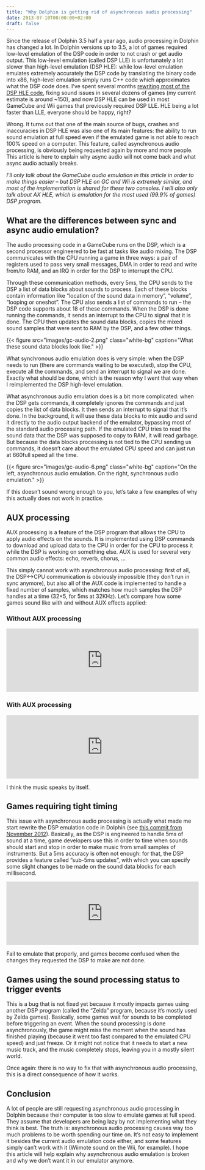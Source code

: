 ```yaml
---
title: "Why Dolphin is getting rid of asynchronous audio processing"
date: 2013-07-10T00:00:00+02:00
draft: false
---
```


Since the release of Dolphin 3.5 half a year ago, audio processing in Dolphin
has changed a lot. In Dolphin versions up to 3.5, a lot of games required
low-level emulation of the DSP code in order to not crash or get audio output.
This low-level emulation (called DSP LLE) is unfortunately a lot slower than
high-level emulation (DSP HLE): while low-level emulation emulates extremely
accurately the DSP code by translating the binary code into x86, high-level
emulation simply runs C++ code which approximates what the DSP code does. I’ve
spent several months [rewriting most of the DSP HLE code](http://blog.lse.epita.fr/articles/38-emulating-the-gamecube-audio-processing-in-dolphin.html),
fixing sound issues in several dozens of games (my current estimate is around
~150), and now DSP HLE can be used in most GameCube and Wii games that
previously required DSP LLE.  HLE being a lot faster than LLE, everyone should
be happy, right?

Wrong. It turns out that one of the main source of bugs, crashes and
inaccuracies in DSP HLE was also one of its main features: the ability to run
sound emulation at full speed even if the emulated game is not able to reach
100% speed on a computer. This feature, called asynchronous audio processing,
is obviously being requested again by more and more people. This article is
here to explain why async audio will not come back and what async audio
actually breaks.

*I’ll only talk about the GameCube audio emulation in this article in order to
make things easier – but DSP HLE on GC and Wii is extremely similar, and most
of the implementation is shared for these two consoles. I will also only talk
about AX HLE, which is emulation for the most used (99.9% of games) DSP
program.*

## What are the differences between sync and async audio emulation?

The audio processing code in a GameCube runs on the DSP, which is a second
processor engineered to be fast at tasks like audio mixing. The DSP
communicates with the CPU running a game in three ways: a pair of registers
used to pass very small messages, DMA in order to read and write from/to RAM,
and an IRQ in order for the DSP to interrupt the CPU.

Through these communication methods, every 5ms, the CPU sends to the DSP a list
of data blocks about sounds to process. Each of these blocks contain
information like “location of the sound data in memory”, “volume”, “looping or
oneshot”. The CPU also sends a list of commands to run – the DSP code supports
about 18 of these commands. When the DSP is done running the commands, it sends
an interrupt to the CPU to signal that it is done. The CPU then updates the
sound data blocks, copies the mixed sound samples that were sent to RAM by the
DSP, and a few other things.

{{< figure src="images/gc-audio-2.png" class="white-bg" caption="What these sound data blocks look like." >}}

What synchronous audio emulation does is very simple: when the DSP needs to run
(there are commands waiting to be executed), stop the CPU, execute all the
commands, and send an interrupt to signal we are done. Exactly what should be
done, which is the reason why I went that way when I reimplemented the DSP
high-level emulation.

What asynchronous audio emulation does is a bit more complicated: when the DSP
gets commands, it completely ignores the commands and just copies the list of
data blocks. It then sends an interrupt to signal that it’s done. In the
background, it will use these data blocks to mix audio and send it directly to
the audio output backend of the emulator, bypassing most of the standard audio
processing path. If the emulated CPU tries to read the sound data that the DSP
was supposed to copy to RAM, it will read garbage. But because the data blocks
processing is not tied to the CPU sending us commands, it doesn’t care about
the emulated CPU speed and can just run at 660full speed all the time.

{{< figure src="images/gc-audio-6.png" class="white-bg" caption="On the left, asynchronous audio emulation. On the right, synchronous audio emulation." >}}

If this doesn’t sound wrong enough to you, let’s take a few examples of why
this actually does not work in practice.

## AUX processing

AUX processing is a feature of the DSP program that allows the CPU to apply
audio effects on the sounds. It is implemented using DSP commands to download
and upload data to the CPU in order for the CPU to process it while the DSP is
working on something else. AUX is used for several very common audio effects:
echo, reverb, chorus, …

This simply cannot work with asynchronous audio processing: first of all, the
DSP<->CPU communication is obviously impossible (they don’t run in sync
anymore), but also all of the AUX code is implemented to handle a fixed number
of samples, which matches how much samples the DSP handles at a time (32×5, for
5ms at 32KHz). Let’s compare how some games sound like with and without AUX
effects applied:

### Without AUX processing

<iframe width="100%" height="166" scrolling="no" frameborder="no" src="https://w.soundcloud.com/player/?url=http%3A%2F%2Fapi.soundcloud.com%2Ftracks%2F67619519"></iframe>

### With AUX processing

<iframe width="100%" height="166" scrolling="no" frameborder="no" src="https://w.soundcloud.com/player/?url=http%3A%2F%2Fapi.soundcloud.com%2Ftracks%2F67619338"></iframe>

I think the music speaks by itself.

## Games requiring tight timing

This issue with asynchronous audio processing is actually what made me start
rewrite the DSP emulation code in Dolphin (see [this commit from November 2012](https://github.com/dolphin-emu/dolphin/commit/16060290c2dc3cac5c1cb4643d460bb778cc121d)).
Basically, as the DSP is engineered to handle 5ms of sound at a time, game
developers use this in order to time when sounds should start and stop in order
to make music from small samples of instruments. But a 5ms accuracy is often
not enough: for that, the DSP provides a feature called “sub-5ms updates”, with
which you can specify some slight changes to be made on the sound data blocks
for each millisecond.

<iframe width="100%" height="166" scrolling="no" frameborder="no" src="https://w.soundcloud.com/player/?url=http%3A%2F%2Fapi.soundcloud.com%2Ftracks%2F100518911"></iframe>

Fail to emulate that properly, and games become confused when the changes they
requested the DSP to make are not done.

## Games using the sound processing status to trigger events

This is a bug that is not fixed yet because it mostly impacts games using
another DSP program (called the “Zelda” program, because it’s mostly used by
Zelda games). Basically, some games wait for sounds to be completed before
triggering an event. When the sound processing is done asynchronously, the game
might miss the moment when the sound has finished playing (because it went too
fast compared to the emulated CPU speed) and just freeze. Or it might not
notice that it needs to start a new music track, and the music completely
stops, leaving you in a mostly silent world.

Once again: there is no way to fix that with asynchronous audio processing,
this is a direct consequence of how it works.

## Conclusion

A lot of people are still requesting asynchronous audio processing in Dolphin
because their computer is too slow to emulate games at full speed. They assume
that developers are being lazy by not implementing what they think is best. The
truth is: asynchronous audio processing causes way too much problems to be
worth spending our time on. It’s not easy to implement it besides the current
audio emulation code either, and some features simply can’t work with it
(Wiimote sound on the Wii, for example). I hope this article will help explain
why asynchronous audio emulation is broken and why we don’t want it in our
emulator anymore.
